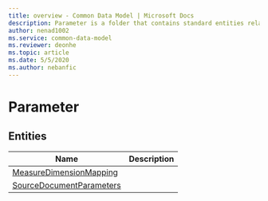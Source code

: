 ```yaml
---
title: overview - Common Data Model | Microsoft Docs
description: Parameter is a folder that contains standard entities related to the Common Data Model.
author: nenad1002
ms.service: common-data-model
ms.reviewer: deonhe
ms.topic: article
ms.date: 5/5/2020
ms.author: nebanfic
---
```


# Parameter


## Entities

|Name|Description|
|---|---|
|[MeasureDimensionMapping](MeasureDimensionMapping.md)||
|[SourceDocumentParameters](SourceDocumentParameters.md)||
